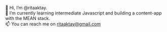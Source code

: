 👋 Hi, I’m @ritaaktay.  
🌱 I’m currently learning intermediate Javascript and building a content-app with the MEAN stack.   
📫 You can reach me on ritaaktay@gmail.com

